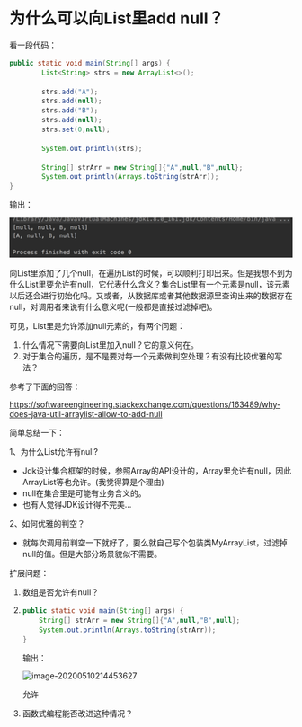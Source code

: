 # 为什么可以向List里add null？

看一段代码：

```java
public static void main(String[] args) {
        List<String> strs = new ArrayList<>();

        strs.add("A");
        strs.add(null);
        strs.add("B");
        strs.add(null);
        strs.set(0,null);

        System.out.println(strs);

        String[] strArr = new String[]{"A",null,"B",null};
        System.out.println(Arrays.toString(strArr));
}
```

输出：

![image-20200510214839056](assets/image-20200510214839056.png)



向List里添加了几个null，在遍历List的时候，可以顺利打印出来。但是我想不到为什么List里要允许有null，它代表什么含义？集合List里有一个元素是null，该元素以后还会进行初始化吗。又或者，从数据库或者其他数据源里查询出来的数据存在null，对调用者来说有什么意义呢(一般都是直接过滤掉吧)。

可见，List里是允许添加null元素的，有两个问题：

1. 什么情况下需要向List里加入null？它的意义何在。
2. 对于集合的遍历，是不是要对每一个元素做判空处理？有没有比较优雅的写法？

参考了下面的回答：

<https://softwareengineering.stackexchange.com/questions/163489/why-does-java-util-arraylist-allow-to-add-null>

简单总结一下：

1、为什么List允许有null?

- Jdk设计集合框架的时候，参照Array的API设计的，Array里允许有null，因此ArrayList等也允许。(我觉得算是个理由)
- null在集合里是可能有业务含义的。
- 也有人觉得JDK设计得不完美...

2、如何优雅的判空？

- 就每次调用前判空一下就好了，要么就自己写个包装类MyArrayList，过滤掉null的值。但是大部分场景貌似不需要。

扩展问题：

1. 数组是否允许有null？

1. ```java
   public static void main(String[] args) {
       String[] strArr = new String[]{"A",null,"B",null};
       System.out.println(Arrays.toString(strArr));
   }
   ```

   输出：

   ![image-20200510214453627](assets/image-20200510214453627.png)

   允许

2. 函数式编程能否改进这种情况？

